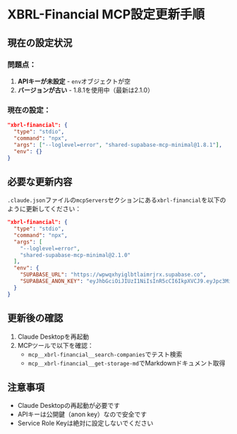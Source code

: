# XBRL-Financial MCP設定更新手順

## 現在の設定状況

### 問題点：
1. **APIキーが未設定** - `env`オブジェクトが空
2. **バージョンが古い** - 1.8.1を使用中（最新は2.1.0）

### 現在の設定：
```json
"xbrl-financial": {
  "type": "stdio",
  "command": "npx",
  "args": ["--loglevel=error", "shared-supabase-mcp-minimal@1.8.1"],
  "env": {}
}
```

## 必要な更新内容

`.claude.json`ファイルの`mcpServers`セクションにある`xbrl-financial`を以下のように更新してください：

```json
"xbrl-financial": {
  "type": "stdio",
  "command": "npx",
  "args": [
    "--loglevel=error",
    "shared-supabase-mcp-minimal@2.1.0"
  ],
  "env": {
    "SUPABASE_URL": "https://wpwqxhyiglbtlaimrjrx.supabase.co",
    "SUPABASE_ANON_KEY": "eyJhbGciOiJIUzI1NiIsInR5cCI6IkpXVCJ9.eyJpc3MiOiJzdXBhYmFzZSIsInJlZiI6Indwd3F4aHlpZ2xidGxhaW1yanJ4Iiwicm9sZSI6ImFub24iLCJpYXQiOjE3NTY1NjQ1NDgsImV4cCI6MjA3MjE0MDU0OH0.2SrZynFcQR3Sctenuar5jPHiORC4EFm7BDmW36imiDU"
  }
}
```

## 更新後の確認

1. Claude Desktopを再起動
2. MCPツールで以下を確認：
   - `mcp__xbrl-financial__search-companies`でテスト検索
   - `mcp__xbrl-financial__get-storage-md`でMarkdownドキュメント取得

## 注意事項

- Claude Desktopの再起動が必要です
- APIキーは公開鍵（anon key）なので安全です
- Service Role Keyは絶対に設定しないでください
